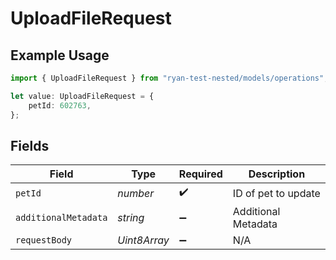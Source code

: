 # UploadFileRequest

## Example Usage

```typescript
import { UploadFileRequest } from "ryan-test-nested/models/operations";

let value: UploadFileRequest = {
    petId: 602763,
};
```

## Fields

| Field                | Type                 | Required             | Description          |
| -------------------- | -------------------- | -------------------- | -------------------- |
| `petId`              | *number*             | :heavy_check_mark:   | ID of pet to update  |
| `additionalMetadata` | *string*             | :heavy_minus_sign:   | Additional Metadata  |
| `requestBody`        | *Uint8Array*         | :heavy_minus_sign:   | N/A                  |